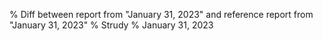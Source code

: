 % Diff between report from "January 31, 2023" and reference report from "January 31, 2023"
% Strudy
% January 31, 2023


